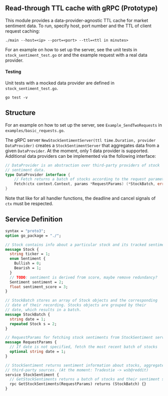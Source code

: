 ## Read-through TTL cache with gRPC (Prototype)

This module provides a data-provider-agnostic TTL cache for market sentiment data. To run, specify
host, port number and the TTL of client request caching:

```
./main --host=<ip> --port=<port> --ttl=<ttl in minutes>
```

For an example on how to set up the server, see the unit tests in `stock_sentiment_test.go` or and the example
request with a real data provider.

#### Testing

Unit tests with a mocked data provider are defined in `stock_sentiment_test.go`. 

```
go test -v
```

## Structure

For an example on how to set up the server, see `Example_SendTwoRequests` in `examples/basic_requests.go`. 

The gRPC server `NewStockSentimentServer(ttl time.Duration, provider DataProvider)` creates a `StockSentimentServer` that 
aggregates data from a given `DataProvider`. At the moment, only 1 data provider is supported. Additional data providers
can be implemented via the following interface: 

```go
// DataProvider is an abstraction over third-party providers of stock
// sentiment data.
type DataProvider interface {
	// Fetch returns a batch of stocks according to the request parameters.
	Fetch(ctx context.Context, params *RequestParams) (*StockBatch, error)
}
```

Note that like for all handler functions, the deadline and cancel signals of `ctx` must be respected.

## Service Definition

```protobuf
syntax = "proto3";
option go_package = "./";

// Stock contains info about a particular stock and its tracked sentiment.
message Stock {
  string ticker = 1;
  enum Sentiment {
    Bullish = 0;
    Bearish = 1;
  }
  // TODO: sentiment is derived from score, maybe remove redundancy?
  Sentiment sentiment = 2;
  float sentiment_score = 3;
}

// StockBatch stores an array of Stock objects and the corresponding
// date of their recording. Stocks objects are grouped by their
// date, which results in a batch.
message StockBatch {
  string date = 1;
  repeated Stock s = 2;
}

// RequestParams for fetching stock sentiments from StockSentiment service
message RequestParams {
  // If date is not specified, fetch the most recent batch of stocks
  optional string date = 1;
}

// StockSentiment returns sentiment information about stocks, aggregated from
// third-party sources. (At the moment: Tradestie -> wsb@reddit)
service StockSentiment {
  // GetStockSentiments returns a batch of stocks and their sentiment scores.
  rpc GetStockSentiments(RequestParams) returns (StockBatch) {}
}
```

